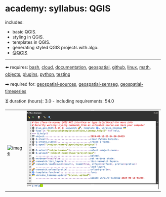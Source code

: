# academy: syllabus: QGIS

includes:
- basic QGIS.
- styling in QGIS.
- templates in QGIS.
- generating styled QGIS projects with algo.
- [@QGIS](https://github.com/kamangir/bluer-geo/blob/main/bluer_geo/QGIS).

---

⬅️ requires: [bash](./bash.md), [cloud](./cloud.md), [documentation](./documentation.md), [geospatial](./geospatial.md), [github](./github.md), [linux](./linux.md), [math](./math.md), [objects](./objects.md), [plugins](./plugins.md), [python](./python.md), [testing](./testing.md)

➡️ required for: [geospatial-sources](./geospatial-sources.md), [geospatial-semseg](./geospatial-semseg.md), [geospatial-timeseries](./geospatial-timeseries.md)

⏳ duration (hours): 3.0 - including requirements: 54.0

|   |   |
| --- | --- |
| [![image](https://github.com/kamangir/assets/raw/main/blue-geo/QGIS.png?raw=true)](https://github.com/kamangir/bluer-geo/blob/main/bluer_geo/QGIS) | [![image](https://github.com/kamangir/assets/raw/main/blue-geo/QGIS-python-console.png?raw=true)](https://github.com/kamangir/bluer-geo/blob/main/bluer_geo/QGIS) |
